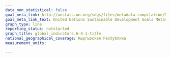 ```yaml
---
data_non_statistical: false
goal_meta_link: http://unstats.un.org/sdgs/files/metadata-compilation/Metadata-Goal-6.pdf
goal_meta_link_text: United Nations Sustainable Development Goals Metadata (pdf 428kB)
graph_type: line
reporting_status: notstarted
graph_title: global_indicators.6-4-1-title
national_geographical_coverage: Кыргызская Республика
measurement_units: 

---
```

